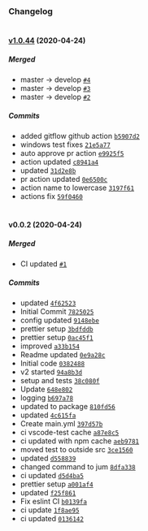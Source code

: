### Changelog

#
#### [v1.0.44](https://github.com/schmas/vscode-jump-to-tests/compare/v0.0.2...v1.0.44) (2020-04-24)

##### Merged

- master -&gt; develop [`#4`](https://github.com/schmas/vscode-jump-to-tests/pull/4)
- master -&gt; develop [`#3`](https://github.com/schmas/vscode-jump-to-tests/pull/3)
- master -&gt; develop [`#2`](https://github.com/schmas/vscode-jump-to-tests/pull/2)

##### Commits

- added gitflow github action [`b5907d2`](https://github.com/schmas/vscode-jump-to-tests/commit/b5907d2c227a9cd49f6f96545ee7d85e3cd64fd8)
- windows test fixes [`21e5a77`](https://github.com/schmas/vscode-jump-to-tests/commit/21e5a7788801e4103a88418b1eb109ab6b566519)
- auto approve pr action [`e9925f5`](https://github.com/schmas/vscode-jump-to-tests/commit/e9925f580b305af2b2b47a5c82627dc53b12a900)
- action updated [`c8941a4`](https://github.com/schmas/vscode-jump-to-tests/commit/c8941a4e6629f1cd0a1dd10f7afe051c847e9ac8)
- updated [`31d2e8b`](https://github.com/schmas/vscode-jump-to-tests/commit/31d2e8b550ee329c585d4555ef78ac660c7539fc)
- pr action updated [`0e6500c`](https://github.com/schmas/vscode-jump-to-tests/commit/0e6500cc0c9d3bab4a6a7306e46fa0bbf75da2e4)
- action name to lowercase [`3197f61`](https://github.com/schmas/vscode-jump-to-tests/commit/3197f61441a2750583199e1caa988b5212dc986d)
- actions fix [`59f0460`](https://github.com/schmas/vscode-jump-to-tests/commit/59f0460b604f2ab80d7cbf17301b1f98d5cfc4e2)

#
#### v0.0.2 (2020-04-24)

##### Merged

- CI updated [`#1`](https://github.com/schmas/vscode-jump-to-tests/pull/1)

##### Commits

- updated [`4f62523`](https://github.com/schmas/vscode-jump-to-tests/commit/4f625237b82057bfbc0d1d3578f972a92aebdb46)
- Initial Commit [`7825025`](https://github.com/schmas/vscode-jump-to-tests/commit/7825025339c381cea92fe889af7dd08d34074dfd)
- config updated [`9148ebe`](https://github.com/schmas/vscode-jump-to-tests/commit/9148ebe8203ccddeb8525a5ad34343dcf8042564)
- prettier setup [`3bdfddb`](https://github.com/schmas/vscode-jump-to-tests/commit/3bdfddb193471bb10dc27884e7ec976c9542dc8c)
- prettier setup [`0ac45f1`](https://github.com/schmas/vscode-jump-to-tests/commit/0ac45f10bda35e8b94e64e6e3d289dd7feeaf717)
- improved [`a33b154`](https://github.com/schmas/vscode-jump-to-tests/commit/a33b1546ce6d1ed1d94939f8665a03332d9e5797)
- Readme updated [`0e9a28c`](https://github.com/schmas/vscode-jump-to-tests/commit/0e9a28c1f23a72bee3b6b39a965dd798cb262696)
- Initial code [`0382488`](https://github.com/schmas/vscode-jump-to-tests/commit/038248842c27779f6f7d69645ce7243e1913d42c)
- v2 started [`94a8b3d`](https://github.com/schmas/vscode-jump-to-tests/commit/94a8b3d6680b79db0130e141015366f10d6f4866)
- setup and tests [`38c080f`](https://github.com/schmas/vscode-jump-to-tests/commit/38c080f95414e997a05f5441d87b412b28885e48)
- Update [`648e802`](https://github.com/schmas/vscode-jump-to-tests/commit/648e802e4b6d73106fa7047a53f991f9f7ffd7e7)
- logging [`b697a78`](https://github.com/schmas/vscode-jump-to-tests/commit/b697a7843729da357aa3570b5ba060274ea09b73)
- updated to package [`810fd56`](https://github.com/schmas/vscode-jump-to-tests/commit/810fd56660e5c84758d07145ab011d551abb61a6)
- updated [`4c615fa`](https://github.com/schmas/vscode-jump-to-tests/commit/4c615fa69b6b77fcfb3a61b64d5578c675b4f3cf)
- Create main.yml [`397d57b`](https://github.com/schmas/vscode-jump-to-tests/commit/397d57b1830e2cfae97818b113ac596c877df942)
- ci vscode-test cache [`a87e8c5`](https://github.com/schmas/vscode-jump-to-tests/commit/a87e8c5bed38b2123d7076f4de181b3533208b76)
- ci updated with npm cache [`aeb9781`](https://github.com/schmas/vscode-jump-to-tests/commit/aeb9781c229e6f72574e583ce113d0d8a773e80d)
- moved test to outside src [`3ce1560`](https://github.com/schmas/vscode-jump-to-tests/commit/3ce1560c5200e52618f38e69d2694f2cdc7619dc)
- updated [`d558839`](https://github.com/schmas/vscode-jump-to-tests/commit/d558839b92884523c200d537d06b4cbe58b335a6)
- changed command to jum [`8dfa338`](https://github.com/schmas/vscode-jump-to-tests/commit/8dfa33874a25c7a678d4c9d7d62807f52d9335b7)
- ci updated [`d5d4ba5`](https://github.com/schmas/vscode-jump-to-tests/commit/d5d4ba5947a115ca590e97ba092fed21283eb66a)
- prettier setup [`a001af4`](https://github.com/schmas/vscode-jump-to-tests/commit/a001af4dea21391d08cd58058c6627e3ebc203cf)
- updated [`f25f861`](https://github.com/schmas/vscode-jump-to-tests/commit/f25f86192d9b838738059a3c805222ec3e272a21)
- Fix eslint CI [`b0139fa`](https://github.com/schmas/vscode-jump-to-tests/commit/b0139fa90ccb258d7c3e7f4959839114ab8b6ae8)
- ci update [`1f8ae95`](https://github.com/schmas/vscode-jump-to-tests/commit/1f8ae9560c1074f87de5559d9b21d2c7e2604cf7)
- ci updated [`0136142`](https://github.com/schmas/vscode-jump-to-tests/commit/0136142bc5e3d9ab42513af37f1ab90b67440185)
